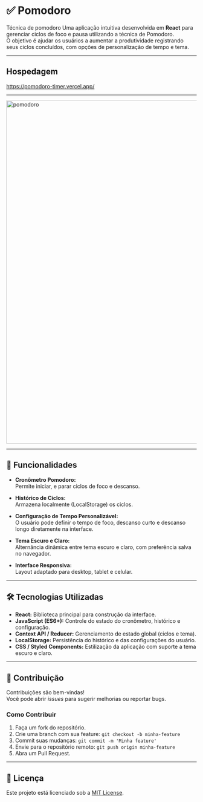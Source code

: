 # ✅ Pomodoro

Técnica de pomodoro
Uma aplicação intuitiva desenvolvida em **React** para gerenciar ciclos de foco e pausa utilizando a técnica de Pomodoro.  
O objetivo é ajudar os usuários a aumentar a produtividade registrando seus ciclos concluídos, com opções de personalização de tempo e tema.

---

## Hospedagem

https://pomodoro-timer.vercel.app/

---

<img width="1576" height="907" alt="pomodoro" src="https://github.com/user-attachments/assets/1fc22a24-990f-4600-b5ab-bbc02d05e4e8" />

---

## 🚀 Funcionalidades

- **Cronômetro Pomodoro:**  
  Permite iniciar, e parar ciclos de foco e descanso.  

- **Histórico de Ciclos:**  
  Armazena localmente (LocalStorage) os ciclos.  

- **Configuração de Tempo Personalizável:**  
  O usuário pode definir o tempo de foco, descanso curto e descanso longo diretamente na interface.  

- **Tema Escuro e Claro:**  
  Alternância dinâmica entre tema escuro e claro, com preferência salva no navegador.  

- **Interface Responsiva:**  
  Layout adaptado para desktop, tablet e celular.  

---

## 🛠 Tecnologias Utilizadas

- **React:** Biblioteca principal para construção da interface.  
- **JavaScript (ES6+):** Controle do estado do cronômetro, histórico e configuração.  
- **Context API / Reducer:** Gerenciamento de estado global (ciclos e tema).  
- **LocalStorage:** Persistência do histórico e das configurações do usuário.  
- **CSS / Styled Components:** Estilização da aplicação com suporte a tema escuro e claro.  

---

## 🤝 Contribuição

Contribuições são bem-vindas!  
Você pode abrir *issues* para sugerir melhorias ou reportar bugs.

### Como Contribuir
1. Faça um fork do repositório.  
2. Crie uma branch com sua feature: `git checkout -b minha-feature`  
3. Commit suas mudanças: `git commit -m 'Minha feature'`  
4. Envie para o repositório remoto: `git push origin minha-feature`  
5. Abra um Pull Request.  

---

## 📜 Licença

Este projeto está licenciado sob a [MIT License](LICENSE).

